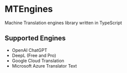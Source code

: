 # MTEngines

Machine Translation engines library written in TypeScript

## Supported Engines

- OpenAI ChatGPT
- DeepL (Free and Pro)
- Google Cloud Translation
- Microsoft Azure Translator Text
